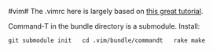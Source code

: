 #vim#
The .vimrc here is largely based on [this great tutorial](http://mislav.uniqpath.com/2011/12/vim-revisited/).

Command-T in the bundle directory is a submodule. Install:

  `git submodule init  
  cd .vim/bundle/commandt  
  rake make`
